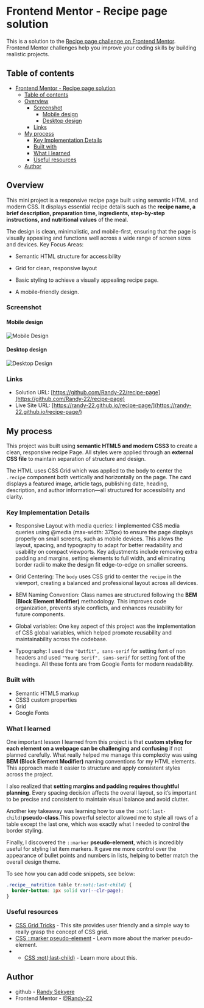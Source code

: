 # Frontend Mentor - Recipe page solution

This is a solution to the [Recipe page challenge on Frontend Mentor](https://www.frontendmentor.io/challenges/recipe-page-KiTsR8QQKm). Frontend Mentor challenges help you improve your coding skills by building realistic projects.

## Table of contents

- [Frontend Mentor - Recipe page solution](#frontend-mentor---recipe-page-solution)
  - [Table of contents](#table-of-contents)
  - [Overview](#overview)
    - [Screenshot](#screenshot)
      - [Mobile design](#mobile-design)
      - [Desktop design](#desktop-design)
    - [Links](#links)
  - [My process](#my-process)
    - [Key Implementation Details](#key-implementation-details)
    - [Built with](#built-with)
    - [What I learned](#what-i-learned)
    - [Useful resources](#useful-resources)
  - [Author](#author)

## Overview

This mini project is a responsive recipe page built using semantic HTML and modern CSS. It displays essential recipe details such as the **recipe name, a brief description, preparation time, ingredients, step-by-step instructions, and nutritional values** of the meal.

The design is clean, minimalistic, and mobile-first, ensuring that the page is visually appealing and functions well across a wide range of screen sizes and devices.
Key Focus Areas:

- Semantic HTML structure for accessibility

- Grid for clean, responsive layout

- Basic styling to achieve a visually appealing recipe page.

- A mobile-friendly design.

### Screenshot

#### Mobile design

![Mobile Design](design/mobile_design.png)

#### Desktop design

  ![Desktop Design](design/desktop_design.png)

### Links

- Solution URL: [https://github.com/Randy-22/recipe-page](https://github.com/Randy-22/recipe-page)
- Live Site URL: [https://randy-22.github.io/recipe-page/](https://randy-22.github.io/recipe-page/)

## My process

This project was built using **semantic HTML5 and modern CSS3** to create a clean, responsive recipe Page. All styles were applied through an **external CSS file** to maintain separation of structure and design.

The HTML uses CSS Grid which was applied to the body to center the `.recipe` component both vertically and horizontally on the page. The card displays a featured image, article tags, publishing date, heading, description, and author information—all structured for accessibility and clarity.

### Key Implementation Details

- Responsive Layout with media queries:
I implemented CSS media queries using @media (max-width: 375px) to ensure the page displays properly on small screens, such as mobile devices. This allows the layout, spacing, and typography to adapt for better readability and usability on compact viewports. Key adjustments include removing extra padding and margins, setting elements to full width, and eliminating border radii to make the design fit edge-to-edge on smaller screens.

- Grid Centering:
The `body` uses CSS grid to center the `recipe` in the viewport, creating a balanced and professional layout across all devices.

- BEM Naming Convention:
Class names are structured following the **BEM (Block Element Modifier)** methodology. This improves code organization, prevents style conflicts, and enhances reusability for future components.

- Global variables:
One key aspect of this project was the implementation of CSS global variables, which helped promote reusability and maintainability across the codebase.

- Typography:
I used the  `"Outfit", sans-serif` for setting font of non headers and used `"Young Serif", sans-serif` for setting font of the headings. All these fonts are from Google Fonts for modern readability.

### Built with

- Semantic HTML5 markup
- CSS3 custom properties
- Grid
- Google Fonts

### What I learned

One important lesson I learned from this project is that **custom styling for each element on a webpage can be challenging and confusing** if not planned carefully. What really helped me manage this complexity was using **BEM (Block Element Modifier)** naming conventions for my HTML elements. This approach made it easier to structure and apply consistent styles across the project.

I also realized that **setting margins and padding requires thoughtful planning**. Every spacing decision affects the overall layout, so it’s important to be precise and consistent to maintain visual balance and avoid clutter.

Another key takeaway was learning how to use the `:not(:last-child)`**pseudo-class**.This powerful selector allowed me to style all rows of a table except the last one, which was exactly what I needed to control the border styling.

Finally, I discovered the `::marker` **pseudo-element**, which is incredibly useful for styling list item markers. It gave me more control over the appearance of bullet points and numbers in lists, helping to better match the overall design theme.

To see how you can add code snippets, see below:

```css
.recipe__nutrition table tr:not(:last-child) {
  border-bottom: 1px solid var(--clr-page);
}
```

### Useful resources

- [CSS Grid Tricks](https://css-tricks.com/snippets/css/complete-guide-grid/) - This site provides user friendly and a simple way to really grasp the concept of CSS grid.
- [CSS ::marker pseudo-element](https://developer.mozilla.org/en-US/docs/Web/CSS/::marker) - Learn more about the marker pseudo-element.
- - [CSS :not(:last-child)](https://developer.mozilla.org/en-US/docs/Web/CSS/:last-child) - Learn more about this.

## Author

- github - [Randy Sekyere](https://github.com/Randy-22)
- Frontend Mentor - [@Randy-22](https://www.frontendmentor.io/profile/Randy-22)
